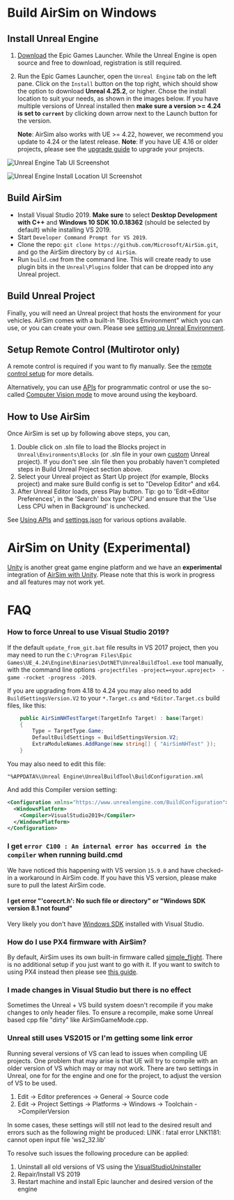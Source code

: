 # Build AirSim on Windows

## Install Unreal Engine

1. [Download](https://www.unrealengine.com/download) the Epic Games Launcher. While the Unreal Engine is open source and free to download, registration is still required.
2. Run the Epic Games Launcher, open the `Unreal Engine` tab on the left pane.
Click on the `Install` button on the top right, which should show the option to download **Unreal 4.25.2**, or higher. Chose the install location to suit your needs, as shown in the images below. If you have multiple versions of Unreal installed then **make sure a version >= 4.24 is set to `current`** by clicking down arrow next to the Launch button for the version.

   **Note**: AirSim also works with UE >= 4.22, however, we recommend you update to 4.24 or the latest release.
   **Note**: If you have UE 4.16 or older projects, please see the [upgrade guide](unreal_upgrade.md) to upgrade your projects.

![Unreal Engine Tab UI Screenshot](../images/unrealinstallwindows.png)

![Unreal Engine Install Location UI Screenshot](../images/unrealinstallwindows2.png)

## Build AirSim
* Install Visual Studio 2019.
**Make sure** to select **Desktop Development with C++** and **Windows 10 SDK 10.0.18362** (should be selected by default) while installing VS 2019.
* Start `Developer Command Prompt for VS 2019`.
* Clone the repo: `git clone https://github.com/Microsoft/AirSim.git`, and go the AirSim directory by `cd AirSim`.
* Run `build.cmd` from the command line. This will create ready to use plugin bits in the `Unreal\Plugins` folder that can be dropped into any Unreal project.

## Build Unreal Project

Finally, you will need an Unreal project that hosts the environment for your vehicles. AirSim comes with a built-in "Blocks Environment" which you can use, or you can create your own. Please see [setting up Unreal Environment](unreal_proj.md).

## Setup Remote Control (Multirotor only)

A remote control is required if you want to fly manually. See the [remote control setup](remote_control.md) for more details.

Alternatively, you can use [APIs](apis.md) for programmatic control or use the so-called [Computer Vision mode](image_apis.md) to move around using the keyboard.

## How to Use AirSim

Once AirSim is set up by following above steps, you can,

1. Double click on .sln file to load the Blocks project in `Unreal\Environments\Blocks` (or .sln file in your own [custom](unreal_custenv.md) Unreal project). If you don't see .sln file then you probably haven't completed steps in Build Unreal Project section above.
2. Select your Unreal project as Start Up project (for example, Blocks project) and make sure Build config is set to "Develop Editor" and x64.
3. After Unreal Editor loads, press Play button. Tip: go to 'Edit->Editor Preferences', in the 'Search' box type 'CPU' and ensure that the 'Use Less CPU when in Background' is unchecked.

See [Using APIs](apis.md) and [settings.json](settings.md) for various options available.

# AirSim on Unity (Experimental)
[Unity](https://unity3d.com/) is another great game engine platform and we have an **experimental** integration of [AirSim with Unity](https://microsoft.github.com/AirSim/Unity). Please note that this is work in progress and all features may not work yet.

# FAQ

### How to force Unreal to use Visual Studio 2019?

If the default `update_from_git.bat` file results in VS 2017 project, then you may need to run the `C:\Program Files\Epic Games\UE_4.24\Engine\Binaries\DotNET\UnrealBuildTool.exe` tool manually, with the command line options `-projectfiles -project=<your.uproject>  -game -rocket -progress -2019`.

If you are upgrading from 4.18 to 4.24 you may also need to add `BuildSettingsVersion.V2` to your `*.Target.cs` and `*Editor.Target.cs` build files, like this:

```c#
	public AirSimNHTestTarget(TargetInfo Target) : base(Target)
	{
		Type = TargetType.Game;
		DefaultBuildSettings = BuildSettingsVersion.V2;
		ExtraModuleNames.AddRange(new string[] { "AirSimNHTest" });
	}
```

You may also need to edit this file:

```
"%APPDATA%\Unreal Engine\UnrealBuildTool\BuildConfiguration.xml
```

And add this Compiler version setting:

```xml
<Configuration xmlns="https://www.unrealengine.com/BuildConfiguration">
  <WindowsPlatform>
    <Compiler>VisualStudio2019</Compiler>
  </WindowsPlatform>
</Configuration>
```


### I get `error C100 : An internal error has occurred in the compiler` when running build.cmd
We have noticed this happening with VS version `15.9.0` and have checked-in a workaround in AirSim code. If you have this VS version, please make sure to pull the latest AirSim code.

#### I get error "'corecrt.h': No such file or directory" or "Windows SDK version 8.1 not found"
Very likely you don't have [Windows SDK](https://developercommunity.visualstudio.com/content/problem/3754/cant-compile-c-program-because-of-sdk-81cant-add-a.html) installed with Visual Studio.

### How do I use PX4 firmware with AirSim?
By default, AirSim uses its own built-in firmware called [simple_flight](simple_flight.md). There is no additional setup if you just want to go with it. If you want to switch to using PX4 instead then please see [this guide](px4_setup.md).

### I made changes in Visual Studio but there is no effect

Sometimes the Unreal + VS build system doesn't recompile if you make changes to only header files. To ensure a recompile, make some Unreal based cpp file "dirty" like AirSimGameMode.cpp.

### Unreal still uses VS2015 or I'm getting some link error
Running several versions of VS can lead to issues when compiling UE projects. One problem that may arise is that UE will try to compile with an older version of VS which may or may not work. There are two settings in Unreal, one for for the engine and one for the project, to adjust the version of VS to be used.
1. Edit -> Editor preferences -> General -> Source code
2. Edit -> Project Settings -> Platforms -> Windows -> Toolchain ->CompilerVersion

In some cases, these settings will still not lead to the desired result and errors such as the following might be produced: LINK : fatal error LNK1181: cannot open input file 'ws2_32.lib'

To resolve such issues the following procedure can be applied:
1. Uninstall all old versions of VS using the [VisualStudioUninstaller](https://github.com/Microsoft/VisualStudioUninstaller/releases)
2. Repair/Install VS 2019
3. Restart machine and install Epic launcher and desired version of the engine
